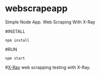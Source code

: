 # webscrapeapp
Simple Node App. Web Scraping With X-Ray

#INSTALL
```
npm install
```

#RUN
```
npm start
```

#[X-Ray](https://github.com/lapwinglabs/x-ray)
web scrapping testing with X-Ray.
